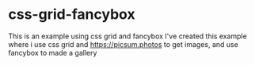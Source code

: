 # css-grid-fancybox
This is an example using css grid and fancybox
I've created this example where i use css grid and https://picsum.photos to get images, and use fancybox to made a gallery
